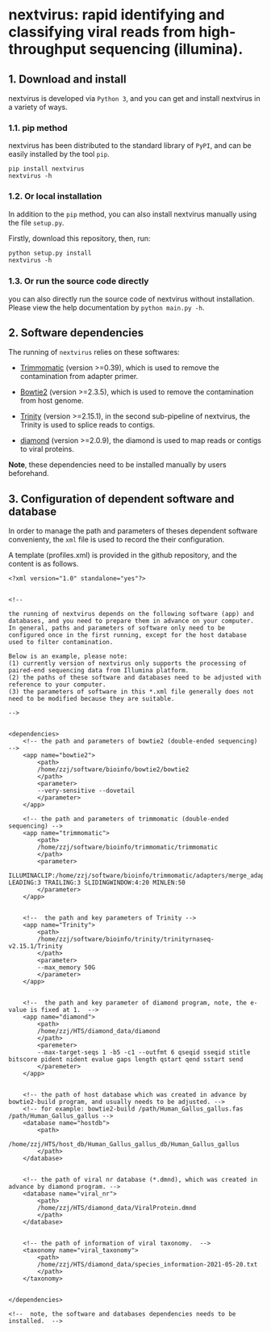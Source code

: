 # nextvirus: rapid identifying and classifying viral reads from high-throughput sequencing (illumina).

## 1. Download and install

nextvirus is developed via ```Python 3```, and you can get and install nextvirus in a variety of ways.

### 1.1. pip method

nextvirus has been distributed to the standard library of ```PyPI```, and can be easily installed by the tool ```pip```.

```
pip install nextvirus
nextvirus -h
```

### 1.2. Or local installation

In addition to the  ```pip``` method, you can also install nextvirus manually using the file ```setup.py```. 

Firstly, download this repository, then, run:
```xml
python setup.py install
nextvirus -h
```

### 1.3. Or run the source code directly

you can also directly run the source code of nextvirus without installation. Please view the help documentation by ```python main.py -h```.


## 2. Software dependencies

The running of ```nextvirus``` relies on these softwares:

+  [Trimmomatic](http://www.usadellab.org/cms/?page=trimmomatic) (version >=0.39), which is used to remove the contamination from adapter primer.

+  [Bowtie2](http://bowtie-bio.sourceforge.net/bowtie2/index.shtml) (version >=2.3.5), which is used to remove the contamination from host genome.

+  [Trinity](https://github.com/trinityrnaseq/trinityrnaseq) (version >=2.15.1), in the second sub-pipeline of nextvirus, the Trinity is used to splice reads to contigs.

+  [diamond](https://github.com/bbuchfink/diamond) (version >=2.0.9), the diamond is used to map reads or contigs to viral proteins.

<b>Note</b>, these dependencies need to be installed manually by users beforehand. 


## 3. Configuration of dependent software and database
In order to manage the path and parameters of theses dependent software convenienty, the ```xml``` file is used to record the their configuration.

A template (profiles.xml) is provided in the github repository, and the content is as follows.

```
<?xml version="1.0" standalone="yes"?>


<!--

the running of nextvirus depends on the following software (app) and databases, and you need to prepare them in advance on your computer.
In general, paths and parameters of software only need to be configured once in the first running, except for the host database used to filter contamination.

Below is an example, please note:
(1) currently version of nextvirus only supports the processing of paired-end sequencing data from Illumina platform.
(2) the paths of these software and databases need to be adjusted with reference to your computer.
(3) the parameters of software in this *.xml file generally does not need to be modified because they are suitable.

-->
 

<dependencies>
	<!-- the path and parameters of bowtie2 (double-ended sequencing) -->
	<app name="bowtie2">
		<path>
		/home/zzj/software/bioinfo/bowtie2/bowtie2
		</path>
		<parameter>
		--very-sensitive --dovetail
		</parameter>
	</app>

	<!-- the path and parameters of trimmomatic (double-ended sequencing) -->
	<app name="trimmomatic">
		<path>
		/home/zzj/software/bioinfo/trimmomatic/trimmomatic
		</path>
		<parameter>
		ILLUMINACLIP:/home/zzj/software/bioinfo/trimmomatic/adapters/merge_adapter.fas:2:40:15:8:true LEADING:3 TRAILING:3 SLIDINGWINDOW:4:20 MINLEN:50
		</parameter>
	</app>


	<!--  the path and key parameters of Trinity -->
	<app name="Trinity">
		<path>
		/home/zzj/software/bioinfo/trinity/trinityrnaseq-v2.15.1/Trinity
		</path>
		<parameter>
		--max_memory 50G
		</parameter>
	</app>


	<!--  the path and key parameter of diamond program, note, the e-value is fixed at 1.  -->
	<app name="diamond">
		<path>
		/home/zzj/HTS/diamond_data/diamond
		</path>
		<paremeter>
		--max-target-seqs 1 -b5 -c1 --outfmt 6 qseqid sseqid stitle bitscore pident nident evalue gaps length qstart qend sstart send
		</paremeter>
	</app>


	<!-- the path of host database which was created in advance by bowtie2-build program, and usually needs to be adjusted. -->
	<!-- for example: bowtie2-build /path/Human_Gallus_gallus.fas /path/Human_Gallus_gallus -->
	<database name="hostdb">
		<path>
		/home/zzj/HTS/host_db/Human_Gallus_gallus_db/Human_Gallus_gallus
		</path>
	</database>


	<!-- the path of viral nr database (*.dmnd), which was created in advance by diamond program. -->
	<database name="viral_nr">
		<path>
		/home/zzj/HTS/diamond_data/ViralProtein.dmnd
		</path>
	</database>


	<!-- the path of information of viral taxonomy.  -->
	<taxonomy name="viral_taxonomy">
		<path>
		/home/zzj/HTS/diamond_data/species_information-2021-05-20.txt
		</path>
	</taxonomy>


</dependencies>

<!--  note, the software and databases dependencies needs to be installed.  -->

```


